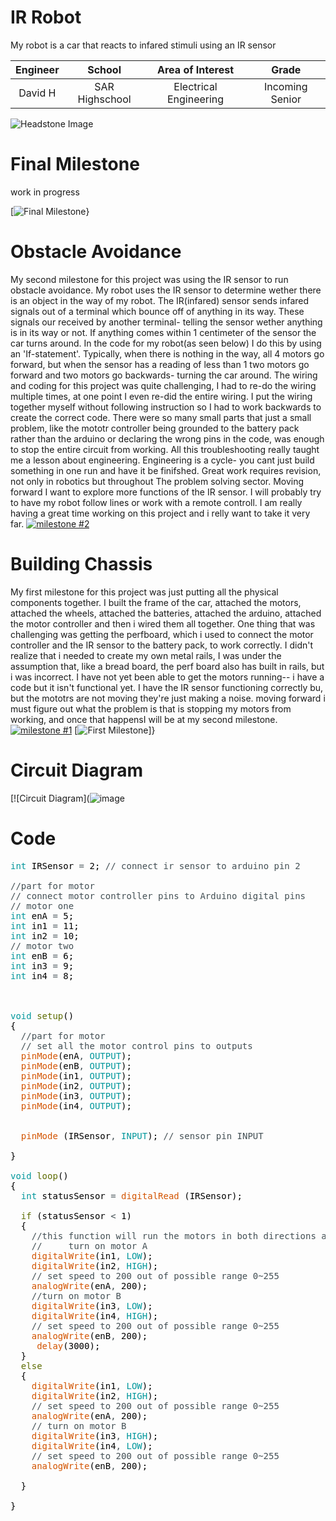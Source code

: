 ﻿# IR Robot
My robot is a car that reacts to infared stimuli using an IR sensor

| **Engineer** | **School** | **Area of Interest** | **Grade** |
|:--:|:--:|:--:|:--:|
| David H | SAR Highschool | Electrical Engineering | Incoming Senior

![Headstone Image](https://media.discordapp.net/attachments/853028236509052999/857990285299417118/image0.jpg?width=760&height=1012)
  
# Final Milestone
work in progress 

[![Final Milestone](https://www.maillie.com/sites/default/files/02_02_18_508408464_aab_560x292.jpg)}

# Obstacle Avoidance

My second milestone for this project was using the IR sensor to run obstacle avoidance.  My robot uses the IR sensor to determine wether there is an object in the way of my robot.  The IR(infared) sensor sends infared signals out of a terminal which bounce off of anything in its way.  These signals our received by another terminal- telling the sensor wether anything is in its way or not.  If anything comes within 1 centimeter of the sensor the car turns around.  In the code for my robot(as seen below) I do this by using an 'If-statement'. Typically, when there is nothing in the way, all 4 motors go forward, but when the sensor has a reading of less than 1 two motors go forward and two motors go backwards- turning the car around.  The wiring and coding for this project was quite challenging, I had to re-do the wiring multiple times, at one point I even re-did the entire wiring.  I put the wiring together myself without following instruction so I had to work backwards to create the correct code.  There were so many small parts that just a small problem, like the mototr controller being grounded to the battery pack rather than the arduino or declaring the wrong pins in the code, was enough to stop the entire circuit from working.  All this troubleshooting really taught me a lesson about engineering.  Engineering is a cycle- you cant just build something in one run and have it be finifshed.  Great work requires revision, not only in robotics but throughout The problem solving sector.  Moving forward I want to explore more functions of the IR sensor.  I will probably try to have my robot follow lines or work with a remote controll.  I am really having a great time working on this project and i relly want to take it very far.
[![milestone #2](https://res.cloudinary.com/marcomontalbano/image/upload/v1625232410/video_to_markdown/images/youtube--yfa9DlzGAm0-c05b58ac6eb4c4700831b2b3070cd403.jpg)](https://youtu.be/yfa9DlzGAm0 "milestone #2")

# Building Chassis
  

My first milestone for this project was just putting all the physical components together.  I built the frame of the car, attached the motors, attached the wheels, attached the batteries, attached the arduino, attached the motor controller and then i wired them all together.  One thing that was challenging was getting the perfboard, which i used to connect the motor controller and the IR sensor to the battery pack, to work correctly.  I didn't realize that i needed to create my own metal rails, I was under the assumption that, like a bread board, the perf board also has built in rails, but i was incorrect.  I have not yet been able to get the motors running-- i have a code but it isn't functional yet.  I have the IR sensor functioning correctly bu, but the mototrs are not moving they're just making a noise. moving forward i must figure out what the problem is that is stopping my motors from working, and once that happensI will be at my second milestone.
[![milestone #1](https://res.cloudinary.com/marcomontalbano/image/upload/v1625232694/video_to_markdown/images/youtube--wg4PHka5zfo-c05b58ac6eb4c4700831b2b3070cd403.jpg)](https://youtu.be/wg4PHka5zfo "milestone #1")
[![First Milestone](https://media.discordapp.net/attachments/853028236509052999/857980473094832159/image0.jpg?width=760&height=1014)]}


# Circuit Diagram

[![Circuit Diagram](![image](https://user-images.githubusercontent.com/86114808/123437303-87cef080-d59d-11eb-93a2-ef3df598d9dd.png)

# Code

<pre>
<font color="#00979c">int</font> <font color="#000000">IRSensor</font> <font color="#434f54">=</font> <font color="#000000">2</font><font color="#000000">;</font> <font color="#434f54">&#47;&#47; connect ir sensor to arduino pin 2</font>

<font color="#434f54">&#47;&#47;part for motor</font>
<font color="#434f54">&#47;&#47; connect motor controller pins to Arduino digital pins</font>
<font color="#434f54">&#47;&#47; motor one</font>
<font color="#00979c">int</font> <font color="#000000">enA</font> <font color="#434f54">=</font> <font color="#000000">5</font><font color="#000000">;</font>
<font color="#00979c">int</font> <font color="#000000">in1</font> <font color="#434f54">=</font> <font color="#000000">11</font><font color="#000000">;</font>
<font color="#00979c">int</font> <font color="#000000">in2</font> <font color="#434f54">=</font> <font color="#000000">10</font><font color="#000000">;</font>
<font color="#434f54">&#47;&#47; motor two</font>
<font color="#00979c">int</font> <font color="#000000">enB</font> <font color="#434f54">=</font> <font color="#000000">6</font><font color="#000000">;</font>
<font color="#00979c">int</font> <font color="#000000">in3</font> <font color="#434f54">=</font> <font color="#000000">9</font><font color="#000000">;</font>
<font color="#00979c">int</font> <font color="#000000">in4</font> <font color="#434f54">=</font> <font color="#000000">8</font><font color="#000000">;</font>



<font color="#00979c">void</font> <font color="#5e6d03">setup</font><font color="#000000">(</font><font color="#000000">)</font>
<font color="#000000">{</font>
 &nbsp;<font color="#434f54">&#47;&#47;part for motor</font>
 &nbsp;<font color="#434f54">&#47;&#47; set all the motor control pins to outputs</font>
 &nbsp;<font color="#d35400">pinMode</font><font color="#000000">(</font><font color="#000000">enA</font><font color="#434f54">,</font> <font color="#00979c">OUTPUT</font><font color="#000000">)</font><font color="#000000">;</font>
 &nbsp;<font color="#d35400">pinMode</font><font color="#000000">(</font><font color="#000000">enB</font><font color="#434f54">,</font> <font color="#00979c">OUTPUT</font><font color="#000000">)</font><font color="#000000">;</font>
 &nbsp;<font color="#d35400">pinMode</font><font color="#000000">(</font><font color="#000000">in1</font><font color="#434f54">,</font> <font color="#00979c">OUTPUT</font><font color="#000000">)</font><font color="#000000">;</font>
 &nbsp;<font color="#d35400">pinMode</font><font color="#000000">(</font><font color="#000000">in2</font><font color="#434f54">,</font> <font color="#00979c">OUTPUT</font><font color="#000000">)</font><font color="#000000">;</font>
 &nbsp;<font color="#d35400">pinMode</font><font color="#000000">(</font><font color="#000000">in3</font><font color="#434f54">,</font> <font color="#00979c">OUTPUT</font><font color="#000000">)</font><font color="#000000">;</font>
 &nbsp;<font color="#d35400">pinMode</font><font color="#000000">(</font><font color="#000000">in4</font><font color="#434f54">,</font> <font color="#00979c">OUTPUT</font><font color="#000000">)</font><font color="#000000">;</font>


 &nbsp;<font color="#d35400">pinMode</font> <font color="#000000">(</font><font color="#000000">IRSensor</font><font color="#434f54">,</font> <font color="#00979c">INPUT</font><font color="#000000">)</font><font color="#000000">;</font> <font color="#434f54">&#47;&#47; sensor pin INPUT</font>

<font color="#000000">}</font>

<font color="#00979c">void</font> <font color="#5e6d03">loop</font><font color="#000000">(</font><font color="#000000">)</font>
<font color="#000000">{</font>
 &nbsp;<font color="#00979c">int</font> <font color="#000000">statusSensor</font> <font color="#434f54">=</font> <font color="#d35400">digitalRead</font> <font color="#000000">(</font><font color="#000000">IRSensor</font><font color="#000000">)</font><font color="#000000">;</font>

 &nbsp;<font color="#5e6d03">if</font> <font color="#000000">(</font><font color="#000000">statusSensor</font> <font color="#434f54">&lt;</font> <font color="#000000">1</font><font color="#000000">)</font>
 &nbsp;<font color="#000000">{</font>
 &nbsp;&nbsp;&nbsp;<font color="#434f54">&#47;&#47;this function will run the motors in both directions at a fixed speed</font>
 &nbsp;&nbsp;&nbsp;<font color="#434f54">&#47;&#47; &nbsp;&nbsp;&nbsp;&nbsp;turn on motor A</font>
 &nbsp;&nbsp;&nbsp;<font color="#d35400">digitalWrite</font><font color="#000000">(</font><font color="#000000">in1</font><font color="#434f54">,</font> <font color="#00979c">LOW</font><font color="#000000">)</font><font color="#000000">;</font>
 &nbsp;&nbsp;&nbsp;<font color="#d35400">digitalWrite</font><font color="#000000">(</font><font color="#000000">in2</font><font color="#434f54">,</font> <font color="#00979c">HIGH</font><font color="#000000">)</font><font color="#000000">;</font>
 &nbsp;&nbsp;&nbsp;<font color="#434f54">&#47;&#47; set speed to 200 out of possible range 0~255</font>
 &nbsp;&nbsp;&nbsp;<font color="#d35400">analogWrite</font><font color="#000000">(</font><font color="#000000">enA</font><font color="#434f54">,</font> <font color="#000000">200</font><font color="#000000">)</font><font color="#000000">;</font>
 &nbsp;&nbsp;&nbsp;<font color="#434f54">&#47;&#47;turn on motor B</font>
 &nbsp;&nbsp;&nbsp;<font color="#d35400">digitalWrite</font><font color="#000000">(</font><font color="#000000">in3</font><font color="#434f54">,</font> <font color="#00979c">LOW</font><font color="#000000">)</font><font color="#000000">;</font>
 &nbsp;&nbsp;&nbsp;<font color="#d35400">digitalWrite</font><font color="#000000">(</font><font color="#000000">in4</font><font color="#434f54">,</font> <font color="#00979c">HIGH</font><font color="#000000">)</font><font color="#000000">;</font>
 &nbsp;&nbsp;&nbsp;<font color="#434f54">&#47;&#47; set speed to 200 out of possible range 0~255</font>
 &nbsp;&nbsp;&nbsp;<font color="#d35400">analogWrite</font><font color="#000000">(</font><font color="#000000">enB</font><font color="#434f54">,</font> <font color="#000000">200</font><font color="#000000">)</font><font color="#000000">;</font>
 &nbsp;&nbsp;&nbsp;&nbsp;<font color="#d35400">delay</font><font color="#000000">(</font><font color="#000000">3000</font><font color="#000000">)</font><font color="#000000">;</font>
 &nbsp;<font color="#000000">}</font>
 &nbsp;<font color="#5e6d03">else</font>
 &nbsp;<font color="#000000">{</font>
 &nbsp;&nbsp;&nbsp;<font color="#d35400">digitalWrite</font><font color="#000000">(</font><font color="#000000">in1</font><font color="#434f54">,</font> <font color="#00979c">LOW</font><font color="#000000">)</font><font color="#000000">;</font>
 &nbsp;&nbsp;&nbsp;<font color="#d35400">digitalWrite</font><font color="#000000">(</font><font color="#000000">in2</font><font color="#434f54">,</font> <font color="#00979c">HIGH</font><font color="#000000">)</font><font color="#000000">;</font>
 &nbsp;&nbsp;&nbsp;<font color="#434f54">&#47;&#47; set speed to 200 out of possible range 0~255</font>
 &nbsp;&nbsp;&nbsp;<font color="#d35400">analogWrite</font><font color="#000000">(</font><font color="#000000">enA</font><font color="#434f54">,</font> <font color="#000000">200</font><font color="#000000">)</font><font color="#000000">;</font>
 &nbsp;&nbsp;&nbsp;<font color="#434f54">&#47;&#47; turn on motor B</font>
 &nbsp;&nbsp;&nbsp;<font color="#d35400">digitalWrite</font><font color="#000000">(</font><font color="#000000">in3</font><font color="#434f54">,</font> <font color="#00979c">HIGH</font><font color="#000000">)</font><font color="#000000">;</font>
 &nbsp;&nbsp;&nbsp;<font color="#d35400">digitalWrite</font><font color="#000000">(</font><font color="#000000">in4</font><font color="#434f54">,</font> <font color="#00979c">LOW</font><font color="#000000">)</font><font color="#000000">;</font>
 &nbsp;&nbsp;&nbsp;<font color="#434f54">&#47;&#47; set speed to 200 out of possible range 0~255</font>
 &nbsp;&nbsp;&nbsp;<font color="#d35400">analogWrite</font><font color="#000000">(</font><font color="#000000">enB</font><font color="#434f54">,</font> <font color="#000000">200</font><font color="#000000">)</font><font color="#000000">;</font>
 &nbsp;&nbsp;
 &nbsp;<font color="#000000">}</font>
 
<font color="#000000">}</font>

</pre>
